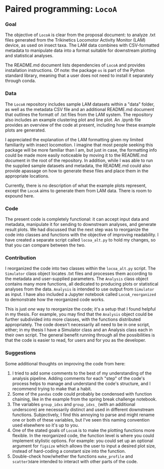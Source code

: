 # Paired programming: ``LocoA``

### Goal

The objective of ``LocoA`` is clear from the proposal document: to analyze .txt files generated from the Trikinetics Locomotor Activity Monitor (LAM) device, as used on insect taxa.  The LAM data combines with CSV-formatted metadata to manipulate data into a format suitable for downstream plotting and statistical analyses.

The README.md document lists dependencies of ``LocoA`` and provides installation instructions.  Of note: the package ``os`` is part of the Python standard library, meaning that a user does not need to install it separately through conda.

### Data

The ``LocoA`` repository includes sample LAM datasets within a "data" folder, as well as the metadata CSV file and an additional README.md document that outlines the formatt of .txt files from the LAM system.  The repository also includes an example clustering plot and line plot.  An .ipynb file provides an overview of the code at present, including how these example plots are generated.

I appreciated the explanation of the LAM formatting given my limited familiarity with insect locomotion.  I imagine that most people seeking this package will be more familiar than I am, but just in case, the formatting info could be made more easily noticeable by moving it to the README.md document in the root of the repository.  In addition, while I was able to run the supplied sample datasets and metadata, the README.md could also provide apassage on how to generate these files and place them in the appropriate locations.

Currently, there is no description of what the example plots represent, except the ``LocoA`` aims to generate them from LAM data.  There is room to expound here.

### Code

The present code is completely functional: it can accept input data and metadata, manipulate it for sending to downstream analyses, and generate result plots.  We had discussed that the next step was to reorganize the code into classes and functions with the objective of improving readability.  I have created a separate script called ``locoa_alt.py`` to hold my changes, so that you can compare between the two.

### Contribution

I reorganized the code into two classes within the ``locoa_alt.py`` script.  The ``Simulator`` class object locates .txt files and processes them according to the metadata and user-supplied parameters.  The ``Analysis`` class object contains many more functions, all dedicated to producing plots or statistical analyses from the data.  ``Analysis`` is intended to use output from ``Simulator`` as input.  I have also included a Jupyter notebook called ``LocoA_reorganized`` to demonstrate how the reorganized code works.

This is just *one* way to reorganize the code; it's a setup that I found helpful in my thesis.  For example, you may find that the ``Analysis`` object could be further subdivided into more classes, with the functions distributed appropriately.  The code doesn't necessarily all need to be in one script, either; in my thesis I have a Simulator class and an Analysis class each in their own script.  The general benefit running through all the possibilities is that the code is easier to read, for users and for you as the developer.

### Suggestions

Some additional thoughts on improving the code from here:

1. I tried to add some comments to the best of my understanding of the analysis pipeline.  Adding comments for each "step" of the code's process helps to manage and understand the code's structure, and I recommend trying to make that a habit.
2. Some of the ``pandas`` code could probably be condensed with function chaining, like in the example from the spring break challenge notebook.
3. The variables ``group_idxs`` and ``group_idxs_`` (with an additional underscore) are necessarily distinct and used in different downstream functions.  Subjectively, I find this annoying to parse and might rename one or both of these variables, but I've seen this naming convention used elsewhere so it's up to you.
4. One of the stated goals of ``LocoA`` is to make the plotting functions more flexible.  In the reorganized code, the function level is where you could implement stylistic options.  For example: you could set up an optional argument for ``figsize`` which allows the user to input a desired plot size, instead of hard-coding a constant size into the function.
5. Double-check how/whether the functions ``make_profile`` and ``scatter3d``are intended to interact with other parts of the code.